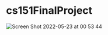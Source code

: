 # cs151FinalProject
![Screen Shot 2022-05-23 at 00 53 44](https://user-images.githubusercontent.com/49179682/169770732-6b2c6416-ebf3-4425-941e-149c0af62080.png)
